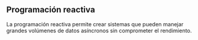 ## Programación reactiva 
 La programación reactiva permite crear sistemas que pueden manejar grandes volúmenes de datos asíncronos sin comprometer el rendimiento. 
